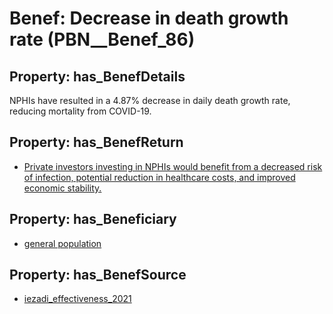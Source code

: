 # Benef: __Decrease in death growth rate__ (PBN__Benef_86)

## Property: has_BenefDetails

NPHIs have resulted in a 4.87% decrease in daily death growth rate, reducing mortality from COVID-19.

## Property: has_BenefReturn

* [Private investors investing in NPHIs would benefit from a decreased risk of infection, potential reduction in healthcare costs, and improved economic stability.](../BenefReturn/PBN__BenefReturn_84)

## Property: has_Beneficiary

* [general population](../Stakeholder/PBN__Stakeholder_9)

## Property: has_BenefSource

* [iezadi_effectiveness_2021](../Article/PBN__Article_19)

